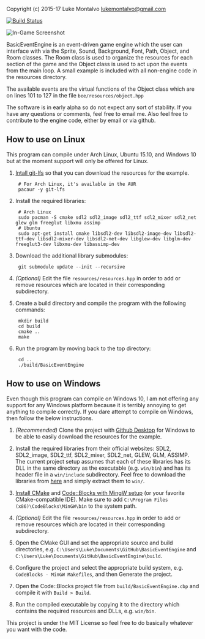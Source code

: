 Copyright (c) 2015-17 Luke Montalvo <lukemontalvo@gmail.com>

[![Build Status](https://travis-ci.org/piluke/BasicEventEngine.svg?branch=master)](https://travis-ci.org/piluke/BasicEventEngine)

![In-Game Screenshot](https://github.com/piluke/BasicEventEngine/raw/master/screenshot.png)

BasicEventEngine is an event-driven game engine which the user can interface
with via the Sprite, Sound, Background, Font, Path, Object, and Room classes.
The Room class is used to organize the resources for each section of the game
and the Object class is used to act upon the events from the main loop. A small
example is included with all non-engine code in the resources directory.

The available events are the virtual functions of the Object class which are on
lines 101 to 127 in the file ``bee/resources/object.hpp``

The software is in early alpha so do not expect any sort of stability. If you
have any questions or comments, feel free to email me. Also feel free to
contribute to the engine code, either by email or via github.

## How to use on Linux

This program can compile under Arch Linux, Ubuntu 15.10, and Windows 10 but at
the moment support will only be offered for Linux.

1. [Intall git-lfs][1] so that you can download the resources for the example.

        # For Arch Linux, it's available in the AUR
        pacaur -y git-lfs

2. Install the required libraries:

        # Arch Linux
        sudo pacman -S cmake sdl2 sdl2_image sdl2_ttf sdl2_mixer sdl2_net glew glm freeglut libxmu assimp
        # Ubuntu
        sudo apt-get install cmake libsdl2-dev libsdl2-image-dev libsdl2-ttf-dev libsdl2-mixer-dev libsdl2-net-dev libglew-dev libglm-dev freeglut3-dev libxmu-dev libassimp-dev

3. Download the additional library submodules:

        git submodule update --init --recursive

4. *(Optional)* Edit the file ``resources/resources.hpp`` in order to add or remove resources which are located in their corresponding subdirectory.

5. Create a build directory and compile the program with the following commands:

        mkdir build
        cd build
        cmake ..
        make

6. Run the program by moving back to the top directory:

        cd ..
        ./build/BasicEventEngine

## How to use on Windows

Even though this program can compile on Windows 10, I am not offering any
support for any Windows platform because it is terribly annoying to get
anything to compile correctly. If you dare attempt to compile on Windows, then
follow the below instructions.

1. *(Recommended)* Clone the project with [Github Desktop][2] for Windows to be able to easily download the resources for the example.

2. Install the required libraries from their official websites: SDL2, SDL2_image, SDL2_ttf, SDL2_mixer, SDL2_net, GLEW, GLM, ASSIMP.
The current project setup assumes that each of these libraries has its DLL in the same directory as the executable (e.g. ``win/bin``) and has its header file in a ``win/include`` subdirectory.
Feel free to download the libraries from [here][3] and simply extract them to ``win/``.

3. [Install CMake][4] and [Code::Blocks with MingW setup][5] (or your favorite CMake-compatible IDE). Make sure to add ``C:\Program Files (x86)\CodeBlocks\MinGW\bin`` to the system path.

4. *(Optional)* Edit the file ``resources/resources.hpp`` in order to add or remove resources which are located in their corresponding subdirectory.

5. Open the CMake GUI and set the appropriate source and build directories, e.g. ``C:\Users\Luke\Documents\GitHub\BasicEventEngine`` and ``C:\Users\Luke\Documents\GitHub\BasicEventEngine\build``.

6. Configure the project and select the appropriate build system, e.g. ``CodeBlocks - MinGW Makefiles``, and then Generate the project.

7. Open the Code::Blocks project file from ``build/BasicEventEngine.cbp`` and compile it with ``Build > Build``.

8. Run the compiled executable by copying it to the directory which contains the required resources and DLLs, e.g. ``win/bin``.

This project is under the MIT License so feel free to do basically whatever you want with the code.

[1]: https://git-lfs.github.com/                        "Git LFS instructions"
[2]: https://desktop.github.com/                        "Github Desktop for Windows"
[3]: https://lukemontalvo.us/BasicEventEngine/win.zip   "Windows Library Files"
[4]: https://cmake.org/download/                        "CMake"
[5]: http://codeblocks.org/downloads/26                 "Code::Blocks"
